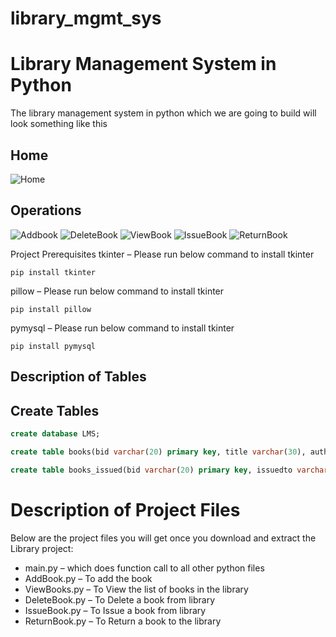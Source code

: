 # library_mgmt_sys

# Library Management System in Python
The library management system in python which we are going to build will look something like this

## Home ##
![Home](https://github.com/sushanth-04/library_mgmt_sys/assets/134486908/6a6a00b1-5e3e-4f2f-bc4c-3c03b7463446)

## Operations ##
![Addbook](https://github.com/sushanth-04/library_mgmt_sys/assets/134486908/212f25db-7147-41ba-8abc-c3bf003be31e)
![DeleteBook](https://github.com/sushanth-04/library_mgmt_sys/assets/134486908/c3f77e33-f70c-4018-8d84-799d24e77630)
![ViewBook](https://github.com/sushanth-04/library_mgmt_sys/assets/134486908/86fefba0-d426-4826-acb5-0eeb9a1389d5)
![IssueBook](https://github.com/sushanth-04/library_mgmt_sys/assets/134486908/8d6092e5-985e-496e-9804-21442141fe6b)
![ReturnBook](https://github.com/sushanth-04/library_mgmt_sys/assets/134486908/3efcac6d-966a-4eb1-9ae1-60084e72194c)

Project Prerequisites
tkinter – Please run below command to install tkinter
```
pip install tkinter
```

pillow – Please run below command to install tkinter
```
pip install pillow
```

pymysql – Please run below command to install tkinter

```
pip install pymysql
```

## Description of Tables
## Create Tables
```sql
create database LMS;

create table books(bid varchar(20) primary key, title varchar(30), author varchar(30), status varchar(30));

create table books_issued(bid varchar(20) primary key, issuedto varchar(30));
```

# Description of Project Files
Below are the project files you will get once you download and extract the Library project:

* main.py – which does function call to all other python files
* AddBook.py – To add the book
* ViewBooks.py – To View the list of books in the library
* DeleteBook.py – To Delete a book from library
* IssueBook.py – To Issue a book from library
* ReturnBook.py – To Return a book to the library
